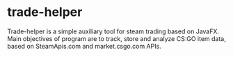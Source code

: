 # trade-helper
Trade-helper is a simple auxiliary tool for steam trading based on JavaFX. Main objectives of program are to track, store and analyze CS:GO item data,
based on SteamApis.com and market.csgo.com APIs.
